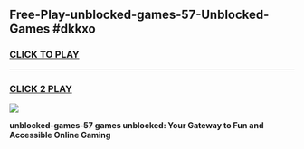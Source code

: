 
## Free-Play-unblocked-games-57-Unblocked-Games #dkkxo
<h3>
<a href="https://news.freeplayer.one?title=unblocked-games-57&ref=8M">CLICK TO PLAY</a></h3>
<hr>

<h3>
<a href="https://news.freeplayer.one?title=unblocked-games-57&ref=8M">CLICK 2 PLAY</a>
  
</h3>

<a href="https://news.freeplayer.one?title=unblocked-games-57&ref=8M"><img src="https://clearcache.store/games.png"></a>


**unblocked-games-57 games unblocked: Your Gateway to Fun and Accessible Online Gaming**
